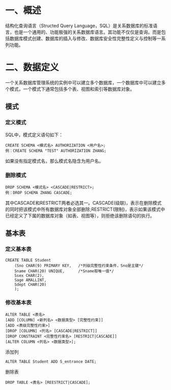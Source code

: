 <h1 id="1">一、概述</h1>
结构化查询语言（Structed Query Language，SQL）是关系数据库的标准语言，也是一个通用的、功能极强的关系数据库语言。其功能不仅仅是查询。而是包括数据库模式创建、数据库的插入与修改、数据库安全性完整性定义与控制等一系列功能。
<h1 id="2">二、数据定义</h1>
一个关系数据库管理系统的实例中可以建立多个数据库，一个数据库中可以建立多个模式，一个模式下通常包括多个表、视图和索引等数据库对象。
<h2 id="2.1">模式</h2>

### 定义模式
SQL中，模式定义语句如下：

    CREATE SCHEMA <模式名> AUTHORIZATION <用户名>;
    例：CREATE SCHEMA "TEST" AUTHORIZATION ZHANG;

如果没有指定模式名，那么模式名隐含为用户名。
### 删除模式

    DROP SCHEMA <模式名> <CASCADE|RESTRICT>;
    例：DROP SCHEMA ZHANG CASCADE;

其中CASCADE和RESTRICT两者必选其一。CASCADE(级联)，表示在删除模式的同时把该模式中所有数据库对象全部删除;RESTRICT(限制)，表示如果该模式中已经定义了下属的数据库对象（如表、视图等），则拒绝该删除语句的执行。
<h2 id="2.2">基本表</h2>

### 定义基本表

    CREATE TABLE Student
        (Sno CHAR(9) PRIMARY KEY,   /*列级完整性约束条件，Sno是主键*/
        Sname CHAR(20) UNIQUE,      /*Sname取唯一值*/
        Ssex CHAR(2),
        Sage AMALLINT,
        Sdept CHAR(20)
        );
    
### 修改基本表
    
    ALTER TABLE <表名>
    [ADD [COLUMN] <新列名> <数据类型> [完整性约束]]
    [ADD <表级完整性约束>]
    [DROP [COLUMN] <列名> [CASCADE|RESTRICT]]
    [DROP CONSTRAINT <完整性约束名> [RESTRICT|CASCADE]]
    [ALTER COLUMN <列名> <数据类型>];
添加列

    ALTER TABLE Student ADD S_entrance DATE;

删除表

    DROP TABLE <表名> [REESTRICT|CASCADE];

